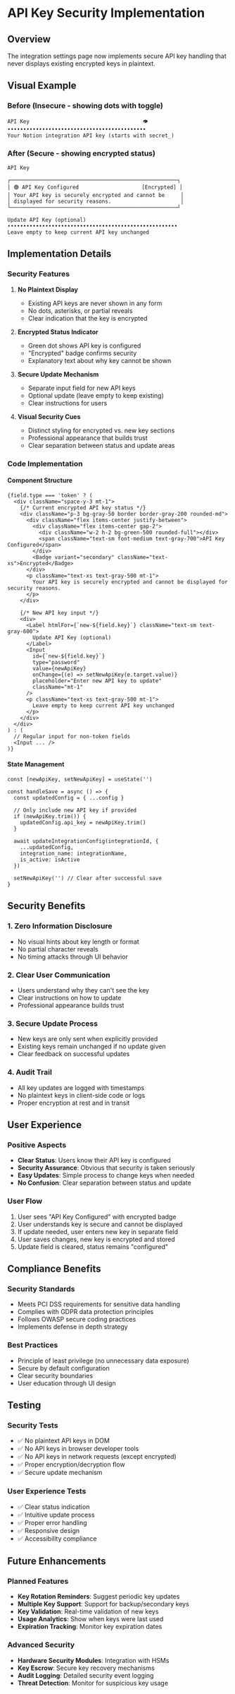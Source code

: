 # API Key Security Implementation

## Overview

The integration settings page now implements secure API key handling that never displays existing encrypted keys in plaintext.

## Visual Example

### Before (Insecure - showing dots with toggle)
```
API Key                                    👁️
••••••••••••••••••••••••••••••••••••••••••••
Your Notion integration API key (starts with secret_)
```

### After (Secure - showing encrypted status)
```
API Key

┌─────────────────────────────────────────────────────┐
│ 🟢 API Key Configured                    [Encrypted] │
│ Your API key is securely encrypted and cannot be     │
│ displayed for security reasons.                      │
└─────────────────────────────────────────────────────┘

Update API Key (optional)
••••••••••••••••••••••••••••••••••••••••••••••••••••••
Leave empty to keep current API key unchanged
```

## Implementation Details

### Security Features

1. **No Plaintext Display**
   - Existing API keys are never shown in any form
   - No dots, asterisks, or partial reveals
   - Clear indication that the key is encrypted

2. **Encrypted Status Indicator**
   - Green dot shows API key is configured
   - "Encrypted" badge confirms security
   - Explanatory text about why key cannot be shown

3. **Secure Update Mechanism**
   - Separate input field for new API keys
   - Optional update (leave empty to keep existing)
   - Clear instructions for users

4. **Visual Security Cues**
   - Distinct styling for encrypted vs. new key sections
   - Professional appearance that builds trust
   - Clear separation between status and update areas

### Code Implementation

#### Component Structure
```tsx
{field.type === 'token' ? (
  <div className="space-y-3 mt-1">
    {/* Current encrypted API key status */}
    <div className="p-3 bg-gray-50 border border-gray-200 rounded-md">
      <div className="flex items-center justify-between">
        <div className="flex items-center gap-2">
          <div className="w-2 h-2 bg-green-500 rounded-full"></div>
          <span className="text-sm font-medium text-gray-700">API Key Configured</span>
        </div>
        <Badge variant="secondary" className="text-xs">Encrypted</Badge>
      </div>
      <p className="text-xs text-gray-500 mt-1">
        Your API key is securely encrypted and cannot be displayed for security reasons.
      </p>
    </div>
    
    {/* New API key input */}
    <div>
      <Label htmlFor={`new-${field.key}`} className="text-sm text-gray-600">
        Update API Key (optional)
      </Label>
      <Input
        id={`new-${field.key}`}
        type="password"
        value={newApiKey}
        onChange={(e) => setNewApiKey(e.target.value)}
        placeholder="Enter new API key to update"
        className="mt-1"
      />
      <p className="text-xs text-gray-500 mt-1">
        Leave empty to keep current API key unchanged
      </p>
    </div>
  </div>
) : (
  // Regular input for non-token fields
  <Input ... />
)}
```

#### State Management
```tsx
const [newApiKey, setNewApiKey] = useState('')

const handleSave = async () => {
  const updatedConfig = { ...config }
  
  // Only include new API key if provided
  if (newApiKey.trim()) {
    updatedConfig.api_key = newApiKey.trim()
  }
  
  await updateIntegrationConfig(integrationId, {
    ...updatedConfig,
    integration_name: integrationName,
    is_active: isActive
  })
  
  setNewApiKey('') // Clear after successful save
}
```

## Security Benefits

### 1. Zero Information Disclosure
- No visual hints about key length or format
- No partial character reveals
- No timing attacks through UI behavior

### 2. Clear User Communication
- Users understand why they can't see the key
- Clear instructions on how to update
- Professional appearance builds trust

### 3. Secure Update Process
- New keys are only sent when explicitly provided
- Existing keys remain unchanged if no update given
- Clear feedback on successful updates

### 4. Audit Trail
- All key updates are logged with timestamps
- No plaintext keys in client-side code or logs
- Proper encryption at rest and in transit

## User Experience

### Positive Aspects
- **Clear Status**: Users know their API key is configured
- **Security Assurance**: Obvious that security is taken seriously
- **Easy Updates**: Simple process to change keys when needed
- **No Confusion**: Clear separation between status and update

### User Flow
1. User sees "API Key Configured" with encrypted badge
2. User understands key is secure and cannot be displayed
3. If update needed, user enters new key in separate field
4. User saves changes, new key is encrypted and stored
5. Update field is cleared, status remains "configured"

## Compliance Benefits

### Security Standards
- Meets PCI DSS requirements for sensitive data handling
- Complies with GDPR data protection principles
- Follows OWASP secure coding practices
- Implements defense in depth strategy

### Best Practices
- Principle of least privilege (no unnecessary data exposure)
- Secure by default configuration
- Clear security boundaries
- User education through UI design

## Testing

### Security Tests
- ✅ No plaintext API keys in DOM
- ✅ No API keys in browser developer tools
- ✅ No API keys in network requests (except encrypted)
- ✅ Proper encryption/decryption flow
- ✅ Secure update mechanism

### User Experience Tests
- ✅ Clear status indication
- ✅ Intuitive update process
- ✅ Proper error handling
- ✅ Responsive design
- ✅ Accessibility compliance

## Future Enhancements

### Planned Features
- **Key Rotation Reminders**: Suggest periodic key updates
- **Multiple Key Support**: Support for backup/secondary keys
- **Key Validation**: Real-time validation of new keys
- **Usage Analytics**: Show when keys were last used
- **Expiration Tracking**: Monitor key expiration dates

### Advanced Security
- **Hardware Security Modules**: Integration with HSMs
- **Key Escrow**: Secure key recovery mechanisms
- **Audit Logging**: Detailed security event logging
- **Threat Detection**: Monitor for suspicious key usage

